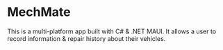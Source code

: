# MechMate

This is a multi-platform app built with C# &amp; .NET MAUI. It allows a user to record information &amp; repair history about their vehicles.
